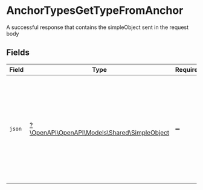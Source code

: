 # AnchorTypesGetTypeFromAnchor

A successful response that contains the simpleObject sent in the request body


## Fields

| Field                                                                                                                                                             | Type                                                                                                                                                              | Required                                                                                                                                                          | Description                                                                                                                                                       |
| ----------------------------------------------------------------------------------------------------------------------------------------------------------------- | ----------------------------------------------------------------------------------------------------------------------------------------------------------------- | ----------------------------------------------------------------------------------------------------------------------------------------------------------------- | ----------------------------------------------------------------------------------------------------------------------------------------------------------------- |
| `json`                                                                                                                                                            | [?\OpenAPI\OpenAPI\Models\Shared\SimpleObject](../../models/shared/SimpleObject.md)                                                                               | :heavy_minus_sign:                                                                                                                                                | A simple object that uses all our supported primitive types and enums and has optional properties.<br/><br/>[A link to the external docs.](https://docs.speakeasyapi.dev) |